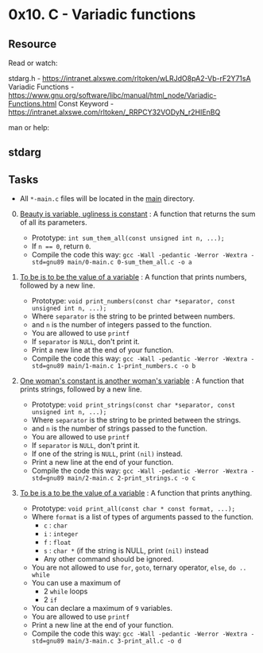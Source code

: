 # 0x10. C - Variadic functions 

## Resource

Read or watch:

stdarg.h - https://intranet.alxswe.com/rltoken/wLRJdO8pA2-Vb-rF2Y71sA
Variadic Functions - https://www.gnu.org/software/libc/manual/html_node/Variadic-Functions.html
Const Keyword - https://intranet.alxswe.com/rltoken/_RRPCY32VODyN_r2HIEnBQ

man or help:

## stdarg

## Tasks

- All `*-main.c` files will be located in the [main](./main) directory.

0. [Beauty is variable, ugliness is constant](./0-sum_them_all.c) : A function that returns the sum of all its parameters.
	- Prototype: `int sum_them_all(const unsigned int n, ...);`
	- If `n == 0`, return `0`.
	- Compile the code this way: `gcc -Wall -pedantic -Werror -Wextra -std=gnu89 main/0-main.c 0-sum_them_all.c -o a`
	
1. [To be is to be the value of a variable](./1-print_numbers.c) : A function that prints numbers, followed by a new line.
	- Prototype: `void print_numbers(const char *separator, const unsigned int n, ...);`
	- Where `separator` is the string to be printed between numbers.
	- and `n` is the number of integers passed to the function.
	- You are allowed to use `printf`
	- If `separator` is `NULL`, don't print it.
	- Print a new line at the end of your function.
	- Compile the code this way: `gcc -Wall -pedantic -Werror -Wextra -std=gnu89 main/1-main.c 1-print_numbers.c -o b`

2. [One woman's constant is another woman's variable](./2-print_strings.c) : A function that prints strings, followed by a new line.
	- Prototype: `void print_strings(const char *separator, const unsigned int n, ...);`
	- Where `separator` is the string to be printed between the strings.
	- and `n` is the number of strings passed to the function.
	- You are allowed to use `printf`
	- If `separator` is `NULL`, don't print it.
	- If one of the string is `NULL`, print `(nil)` instead.
	- Print a new line at the end of your function.
	- Compile the code this way: `gcc -Wall -pedantic -Werror -Wextra -std=gnu89 main/2-main.c 2-print_strings.c -o c`
3. [To be is a to be the value of a variable](./3-print_all.c) : A function that prints anything.
	- Prototype: `void print_all(const char * const format, ...);`
	- Where `format` is a list of types of arguments passed to the function.
		- `c` : `char`
		- `i` : `integer`
		- `f` : `float`
		- `s` : `char *` (if the string is NULL, print `(nil)` instead
		- Any other command should be ignored.
	- You are not allowed to use `for`, `goto`, ternary operator, `else`, `do .. while`
	- You can use a maximum of
		- 2 `while` loops
		- 2 `if`
	- You can declare a maximum of `9` variables.
	- You are allowed to use `printf`
	- Print a new line at the end of your function.
	- Compile the code this way: `gcc -Wall -pedantic -Werror -Wextra -std=gnu89 main/3-main.c 3-print_all.c -o d`